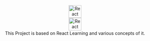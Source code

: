 <div align="center">
  <div>
  <img src = "https://www.fullstackpython.com/img/logos/react.png" alt="React Image" widht="40" height="40"/>  <br/>
  <img src = "https://miro.medium.com/v2/resize:fit:512/1*JEHLmWo6_SrpHPiP4AimIw.png" alt="React Image" widht="40" height="40"/>  
  </div>
  <div>
    This Project is based on React Learning and various concepts of it.
  </div>
</div>
